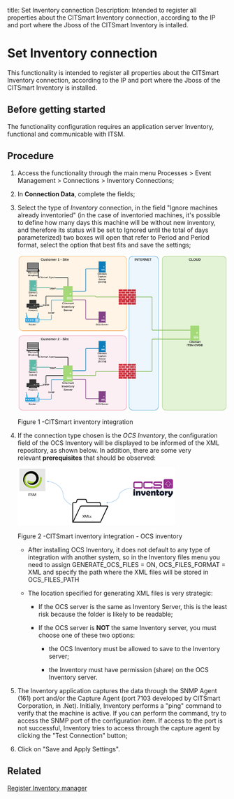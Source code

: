 title: Set Inventory connection
Description: Intended to register all properties about the CITSmart Inventory connection, according to the IP and port where the Jboss of the CITSmart Inventory is intalled.
# Set Inventory connection

This functionality is intended to register all properties about the CITSmart
Inventory connection, according to the IP and port where the Jboss of the
CITSmart Inventory is installed.

Before getting started
--------------------------

The functionality configuration requires an application server Inventory,
functional and communicable with ITSM.

Procedure
-------------

1.  Access the functionality through the main menu Processes \> Event Management
    \> Connections \> Inventory Connections;

2.  In **Connection Data**, complete the fields;

3.  Select the type of *Inventory* connection, in the field "Ignore machines
    already inventoried" (in the case of inventoried machines, it's possible to
    define how many days this machine will be without new inventory, and
    therefore its status will be set to Ignored until the total of days
    parameterized) two boxes will open that refer to Period and Period format,
    select the option that best fits and save the settings;

      ![inventory integration](images/inventory-connection-one.png)

       Figure 1 -CITSmart inventory integration

4.  If the connection type chosen is the *OCS Inventory*, the configuration
    field of the OCS Inventory will be displayed to be informed of the XML
    repository, as shown below. In addition, there are some very
    relevant **prerequisites** that should be observed:

       ![inventory integration](images/inventory-connection-two.png)
   

       Figure 2 -CITSmart inventory integration - OCS inventory

       + After installing OCS Inventory, it does not default to any type of
         integration with another system, so in the Inventory files menu you need to
         assign GENERATE_OCS_FILES = ON, OCS_FILES_FORMAT = XML and specify the path
         where the XML files will be stored in OCS_FILES_PATH

       + The location specified for generating XML files is very strategic:

          + If the OCS server is the same as Inventory Server, this is the least
            risk because the folder is likely to be readable;

          + If the OCS server is **NOT** the same Inventory server, you must choose
            one of these two options:

               + the OCS Inventory must be allowed to save to the Inventory server;

               + the Inventory must have permission (share) on the OCS Inventory
                 server.

5.  The Inventory application captures the data through the SNMP Agent (161)
    port and/or the Capture Agent (port 7103 developed by CITSmart Corporation,
    in .Net). Initially, Inventory performs a "ping" command to verify that the
    machine is active. If you can perform the command, try to access the SNMP
    port of the configuration item. If access to the port is not successful,
    Inventory tries to access through the capture agent by clicking the "Test
    Connection" button;

6.  Click on "Save and Apply Settings".

Related
-------

[Register Inventory manager](/en-us/citsmart-platform-9/processes/event/configuration/register-inventory-manager.html)



<!-- !!! tip "About"

    <b>Product/Version:</b> CITSmart | 9.00 &nbsp;&nbsp;
    <b>Updated:</b>01/10/2019 - Anna Martins
